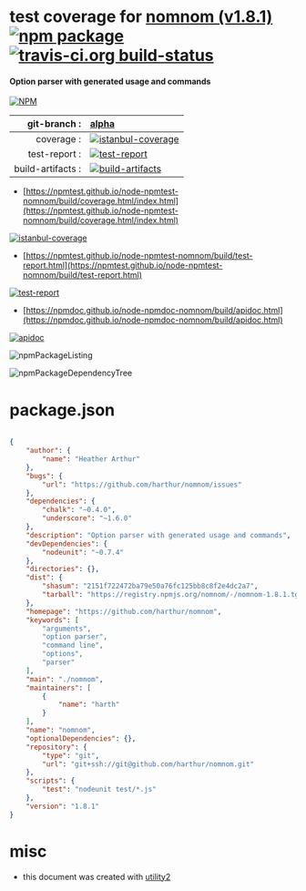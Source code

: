 # test coverage for  [nomnom (v1.8.1)](https://github.com/harthur/nomnom)  [![npm package](https://img.shields.io/npm/v/npmtest-nomnom.svg?style=flat-square)](https://www.npmjs.org/package/npmtest-nomnom) [![travis-ci.org build-status](https://api.travis-ci.org/npmtest/node-npmtest-nomnom.svg)](https://travis-ci.org/npmtest/node-npmtest-nomnom)
#### Option parser with generated usage and commands

[![NPM](https://nodei.co/npm/nomnom.png?downloads=true&downloadRank=true&stars=true)](https://www.npmjs.com/package/nomnom)

| git-branch : | [alpha](https://github.com/npmtest/node-npmtest-nomnom/tree/alpha)|
|--:|:--|
| coverage : | [![istanbul-coverage](https://npmtest.github.io/node-npmtest-nomnom/build/coverage.badge.svg)](https://npmtest.github.io/node-npmtest-nomnom/build/coverage.html/index.html)|
| test-report : | [![test-report](https://npmtest.github.io/node-npmtest-nomnom/build/test-report.badge.svg)](https://npmtest.github.io/node-npmtest-nomnom/build/test-report.html)|
| build-artifacts : | [![build-artifacts](https://npmtest.github.io/node-npmtest-nomnom/glyphicons_144_folder_open.png)](https://github.com/npmtest/node-npmtest-nomnom/tree/gh-pages/build)|

- [https://npmtest.github.io/node-npmtest-nomnom/build/coverage.html/index.html](https://npmtest.github.io/node-npmtest-nomnom/build/coverage.html/index.html)

[![istanbul-coverage](https://npmtest.github.io/node-npmtest-nomnom/build/screenCapture.buildCi.browser.%252Ftmp%252Fbuild%252Fcoverage.lib.html.png)](https://npmtest.github.io/node-npmtest-nomnom/build/coverage.html/index.html)

- [https://npmtest.github.io/node-npmtest-nomnom/build/test-report.html](https://npmtest.github.io/node-npmtest-nomnom/build/test-report.html)

[![test-report](https://npmtest.github.io/node-npmtest-nomnom/build/screenCapture.buildCi.browser.%252Ftmp%252Fbuild%252Ftest-report.html.png)](https://npmtest.github.io/node-npmtest-nomnom/build/test-report.html)

- [https://npmdoc.github.io/node-npmdoc-nomnom/build/apidoc.html](https://npmdoc.github.io/node-npmdoc-nomnom/build/apidoc.html)

[![apidoc](https://npmdoc.github.io/node-npmdoc-nomnom/build/screenCapture.buildCi.browser.%252Ftmp%252Fbuild%252Fapidoc.html.png)](https://npmdoc.github.io/node-npmdoc-nomnom/build/apidoc.html)

![npmPackageListing](https://npmtest.github.io/node-npmtest-nomnom/build/screenCapture.npmPackageListing.svg)

![npmPackageDependencyTree](https://npmtest.github.io/node-npmtest-nomnom/build/screenCapture.npmPackageDependencyTree.svg)



# package.json

```json

{
    "author": {
        "name": "Heather Arthur"
    },
    "bugs": {
        "url": "https://github.com/harthur/nomnom/issues"
    },
    "dependencies": {
        "chalk": "~0.4.0",
        "underscore": "~1.6.0"
    },
    "description": "Option parser with generated usage and commands",
    "devDependencies": {
        "nodeunit": "~0.7.4"
    },
    "directories": {},
    "dist": {
        "shasum": "2151f722472ba79e50a76fc125bb8c8f2e4dc2a7",
        "tarball": "https://registry.npmjs.org/nomnom/-/nomnom-1.8.1.tgz"
    },
    "homepage": "https://github.com/harthur/nomnom",
    "keywords": [
        "arguments",
        "option parser",
        "command line",
        "options",
        "parser"
    ],
    "main": "./nomnom",
    "maintainers": [
        {
            "name": "harth"
        }
    ],
    "name": "nomnom",
    "optionalDependencies": {},
    "repository": {
        "type": "git",
        "url": "git+ssh://git@github.com/harthur/nomnom.git"
    },
    "scripts": {
        "test": "nodeunit test/*.js"
    },
    "version": "1.8.1"
}
```



# misc
- this document was created with [utility2](https://github.com/kaizhu256/node-utility2)
